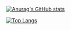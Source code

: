 [![Anurag's GitHub stats](https://github-readme-stats.vercel.app/api?username=KrowFeather&show_icons=true&theme=holi)](https://github.com/anuraghazra/github-readme-stats)

[![Top Langs](https://github-readme-stats.vercel.app/api/top-langs/?username=KrowFeather&layout=donut&theme=holi&langs_count=8)](https://github.com/anuraghazra/github-readme-stats)
